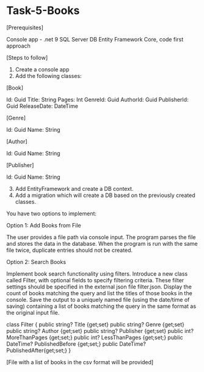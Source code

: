 # Task-5-Books

[Prerequisites]

Console app - .net 9
SQL Server DB
Entity Framework Core, code first approach

[Steps to follow]

1. Create a console app
2. Add the following classes:

[Book]

Id: Guid
Title: String
Pages: Int
GenreId: Guid
AuthorId: Guid
PublisherId: Guid
ReleaseDate: DateTime

[Genre]

Id: Guid
Name: String

[Author]

Id: Guid
Name: String

[Publisher]

Id: Guid
Name: String

3. Add EntityFramework and create a DB context.
4. Add a migration which will create a DB based on the previously created classes.

You have two options to implement:

Option 1: Add Books from File

The user provides a file path via console input.
The program parses the file and stores the data in the database.
When the program is run with the same file twice, duplicate entries should not be created.

Option 2: Search Books

Implement book search functionality using filters.
Introduce a new class called Filter, with optional fields to specify filtering criteria. These filter settings should be specified in the external json file filter.json.
Display the count of books matching the query and list the titles of those books in the console.
Save the output to a uniquely named file (using the date/time of saving) containing a list of books matching the query in the same format as the original input file.
    
class Filter
{
    public string? Title {get;set}
    public string? Genre {get;set}
    public string? Author {get;set}
    public string? Publisher {get;set}
    public int? MoreThanPages {get;set;}
    public int? LessThanPages {get;set;}
    public DateTime? PublishedBefore {get;set;}
    public DateTime? PublishedAfter{get;set;}
}

[File with a list of books in the csv format will be provided]
